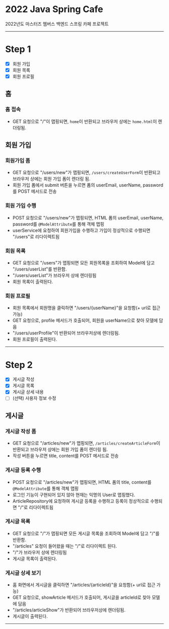 # 2022 Java Spring Cafe

2022년도 마스터즈 멤버스 백엔드 스프링 카페 프로젝트

---

# Step 1
- [x] 회원 가입
- [x] 회원 목록
- [x] 회원 프로필

## 홈

### 홈 접속
- GET 요청으로 "/"이 맵핑되면, `home`이 반환되고 브라우저 상에는 `home.html`이 렌더링됨.

## 회원 가입

### 회원가입 폼
- GET 요청으로 "/users/new"가 맵핑되면, `/users/createUserForm`이 반환되고 브라우저 상에는 회원 가입 폼이 렌더링 됨.
- 회원 가입 폼에서 submit 버튼을 누르면 폼의 userEmail, userName, password를 POST 메서드로 전송

### 회원 가입 수행
- POST 요청으로 "/users/new"가 맵핑되면, HTML 폼의 userEmail, userName, password를 `@ModelAttribute`를 통해 객체 맵핑
- userService에 요청하여 회원가입을 수행하고 가입이 정상적으로 수행되면 "/users"로 리다이렉트됨

### 회원 목록
- GET 요청으로 "/users"가 맵핑되면 모든 회원목록을 조회하여 Model에 담고 "/users/userList"를 반환함.
- "/users/userList"가 브라우저 상에 렌더링됨
- 회원 목록이 출력된다.

### 회원 프로필
- 회원 목록에서 회원명을 클릭하면 "/users/{userName}"을 요청함(+ url로 접근 가능)
- GET 요청으로, profile 메서드가 호출되어, 회원을 userName으로 찾아 모델에 담음
- "/users/userProfile"이 반환되어 브라우저상에 렌더링됨.
- 회원 프로필이 출력된다.

---

# Step 2
- [x] 게시글 작성
- [x] 게시글 목록
- [x] 게시글 상세 내용
- [ ] (선택) 사용자 정보 수정

## 게시글

### 게시글 작성 폼
- GET 요청으로 "/articles/new"가 맵핑되면, `/articles/createArticleForm`이 반환되고 브라우저 상에는 회원 가입 폼이 렌더링 됨.
- 작성 버튼을 누르면 title, content를 POST 메서드로 전송

### 게시글 등록 수행
- POST 요청으로 "/articles/new"가 맵핑되면, HTML 폼의 title, content를 `@ModelAttribute`를 통해 객체 맵핑
- 로그인 기능이 구현되어 있지 않아 현재는 익명의 User로 맵핑했다.
- ArticleRepository에 요청하여 게시글 등록을 수행하고 등록이 정상적으로 수행되면 "/"로 리다이렉트됨

### 게시글 목록
- GET 요청으로 "/"가 맵핑되면 모든 게시글 목록을 조회하여 Model에 담고 "/"를 반환함.
- "/articles" 요청이 들어왔을 때는 "/"로 리다이렉트 된다.
- "/"가 브라우저 상에 렌더링됨
- 게시글 목록이 출력된다.

### 게시글 상세 보기
- 홈 화면에서 게시글을 클릭하면 "/articles/{articleId}"을 요청함(+ url로 접근 가능)
- GET 요청으로, showArticle 메서드가 호출되어, 게시글을 articleId로 찾아 모델에 담음
- "/articles/articleShow"가 반환되어 브라우저상에 렌더링됨.
- 게시글이 출력된다.

---